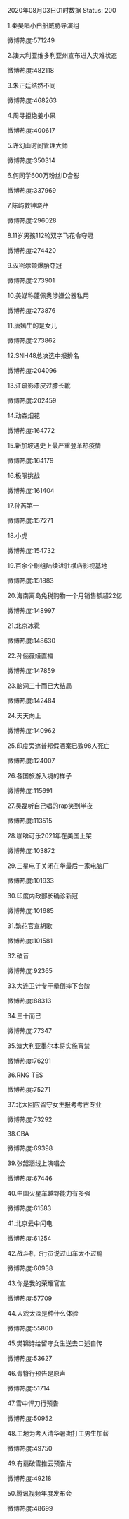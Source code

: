 2020年08月03日01时数据
Status: 200

1.秦昊唱小白船威胁导演组

微博热度:571249

2.澳大利亚维多利亚州宣布进入灾难状态

微博热度:482118

3.朱正廷结然不同

微博热度:468263

4.周寻拒绝姜小果

微博热度:400617

5.许幻山时间管理大师

微博热度:350314

6.何同学600万粉丝ID合影

微博热度:337969

7.陈屿救钟晓芹

微博热度:296028

8.11岁男孩112轮双字飞花令夺冠

微博热度:274420

9.汉密尔顿爆胎夺冠

微博热度:273901

10.美媒称蓬佩奥涉嫌公器私用

微博热度:273876

11.唐嫣生的是女儿

微博热度:273862

12.SNH48总决选中报排名

微博热度:204096

13.江疏影漆皮过膝长靴

微博热度:202459

14.动森烟花

微博热度:164772

15.新加坡遇史上最严重登革热疫情

微博热度:164179

16.极限挑战

微博热度:161404

17.孙芮第一

微博热度:157271

18.小虎

微博热度:154732

19.百余个剧组陆续进驻横店影视基地

微博热度:151883

20.海南离岛免税购物一个月销售额超22亿

微博热度:148997

21.北京冰雹

微博热度:148630

22.孙俪薇娅直播

微博热度:147859

23.脑洞三十而已大结局

微博热度:142484

24.天天向上

微博热度:140962

25.印度旁遮普邦假酒案已致98人死亡

微博热度:124007

26.各国旅游入境的样子

微博热度:115691

27.吴磊听自己唱的rap笑到半夜

微博热度:113515

28.咖啡可乐2021年在美国上架

微博热度:103872

29.三星电子关闭在华最后一家电脑厂

微博热度:101933

30.印度内政部长确诊新冠

微博热度:101685

31.繁花官宣胡歌

微博热度:101581

32.破音

微博热度:92365

33.大连卫计专干晕倒摔下台阶

微博热度:88313

34.三十而已

微博热度:77347

35.澳大利亚墨尔本将实施宵禁

微博热度:76291

36.RNG TES

微博热度:75271

37.北大回应留守女生报考考古专业

微博热度:73292

38.CBA

微博热度:69398

39.张韶涵线上演唱会

微博热度:67446

40.中国火星车越野能力有多强

微博热度:61583

41.北京云中闪电

微博热度:61254

42.战斗机飞行员说过山车太不过瘾

微博热度:60938

43.你是我的荣耀官宣

微博热度:57709

44.入戏太深是种什么体验

微博热度:55800

45.樊锦诗给留守女生送去口述自传

微博热度:53627

46.青簪行预告是原声

微博热度:51714

47.雪中悍刀行预告

微博热度:50952

48.工地为考入清华暑期打工男生加薪

微博热度:49750

49.有翡破雪推云预告片

微博热度:49218

50.腾讯视频年度发布会

微博热度:48699

